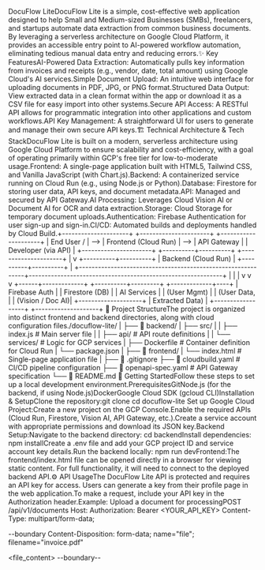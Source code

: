 DocuFlow LiteDocuFlow Lite is a simple, cost-effective web application designed to help Small and Medium-sized Businesses (SMBs), freelancers, and startups automate data extraction from common business documents. By leveraging a serverless architecture on Google Cloud Platform, it provides an accessible entry point to AI-powered workflow automation, eliminating tedious manual data entry and reducing errors.✨ Key FeaturesAI-Powered Data Extraction: Automatically pulls key information from invoices and receipts (e.g., vendor, date, total amount) using Google Cloud's AI services.Simple Document Upload: An intuitive web interface for uploading documents in PDF, JPG, or PNG format.Structured Data Output: View extracted data in a clean format within the app or download it as a CSV file for easy import into other systems.Secure API Access: A RESTful API allows for programmatic integration into other applications and custom workflows.API Key Management: A straightforward UI for users to generate and manage their own secure API keys.🏗️ Technical Architecture & Tech StackDocuFlow Lite is built on a modern, serverless architecture using Google Cloud Platform to ensure scalability and cost-efficiency, with a goal of operating primarily within GCP's free tier for low-to-moderate usage.Frontend: A single-page application built with HTML5, Tailwind CSS, and Vanilla JavaScript (with Chart.js).Backend: A containerized service running on Cloud Run (e.g., using Node.js or Python).Database: Firestore for storing user data, API keys, and document metadata.API: Managed and secured by API Gateway.AI Processing: Leverages Cloud Vision AI or Document AI for OCR and data extraction.Storage: Cloud Storage for temporary document uploads.Authentication: Firebase Authentication for user sign-up and sign-in.CI/CD: Automated builds and deployments handled by Cloud Build.+---------------------+     +----------------------+     +---------------------+
| End User /          | --> | Frontend (Cloud Run) | --> | API Gateway         |
| Developer (via API) |     +----------------------+     +----------+----------+
+---------------------+                                            |
                                                                     v
                                                          +----------+----------+
                                                          | Backend (Cloud Run) |
                                                          +----------+----------+
                                                                     |
       +-------------------------------------------------------------+-------------------------------------------------------------+
       |                                                             |                                                             |
       v                                                             v                                                             v
+------+-------------+                                  +----------+---------+                                   +-------------+----+
| Firebase Auth      |                                  | Firestore (DB)     |                                   | AI Services      |
| (User Mgmt)        |                                  | (User Data,        |                                   | (Vision / Doc AI)|
+--------------------+                                  |  Extracted Data)   |                                   +------------------+
                                                        +--------------------+
📂 Project StructureThe project is organized into distinct frontend and backend directories, along with cloud configuration files./docuflow-lite/
|
├── 📂 backend/
|   ├── src/
|   |   ├── index.js             # Main server file
|   |   ├── api/                 # API route definitions
|   |   └── services/            # Logic for GCP services
|   ├── Dockerfile               # Container definition for Cloud Run
|   └── package.json
|
├── 📂 frontend/
|   └── index.html               # Single-page application file
|
├── 📜 .gitignore
├── 📜 cloudbuild.yaml           # CI/CD pipeline configuration
├── 📜 openapi-spec.yaml          # API Gateway specification
└── 📜 README.md
🚀 Getting StartedFollow these steps to set up a local development environment.PrerequisitesGitNode.js (for the backend, if using Node.js)DockerGoogle Cloud SDK (gcloud CLI)Installation & SetupClone the repository:git clone <your-repository-url>
cd docuflow-lite
Set up Google Cloud Project:Create a new project on the GCP Console.Enable the required APIs (Cloud Run, Firestore, Vision AI, API Gateway, etc.).Create a service account with appropriate permissions and download its JSON key.Backend Setup:Navigate to the backend directory: cd backendInstall dependencies: npm installCreate a .env file and add your GCP project ID and service account key details.Run the backend locally: npm run devFrontend:The frontend/index.html file can be opened directly in a browser for viewing static content. For full functionality, it will need to connect to the deployed backend API.⚙️ API UsageThe DocuFlow Lite API is protected and requires an API key for access. Users can generate a key from their profile page in the web application.To make a request, include your API key in the Authorization header.Example: Upload a document for processingPOST /api/v1/documents
Host: <your-api-gateway-url>
Authorization: Bearer <YOUR_API_KEY>
Content-Type: multipart/form-data;

--boundary
Content-Disposition: form-data; name="file"; filename="invoice.pdf"

<file_content>
--boundary--
